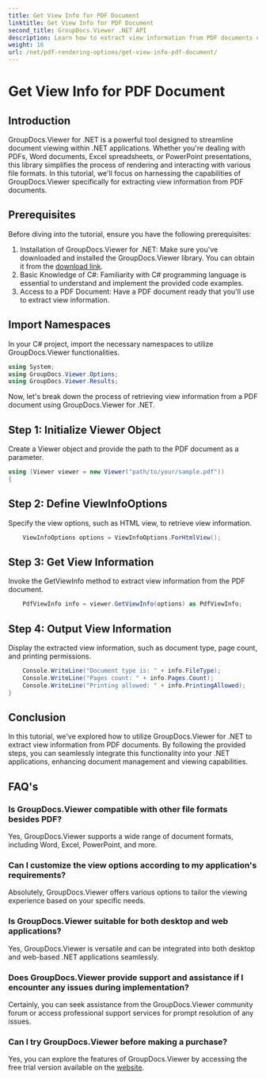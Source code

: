 ```yaml
---
title: Get View Info for PDF Document
linktitle: Get View Info for PDF Document
second_title: GroupDocs.Viewer .NET API
description: Learn how to extract view information from PDF documents using GroupDocs.Viewer for .NET in this comprehensive tutorial.
weight: 16
url: /net/pdf-rendering-options/get-view-info-pdf-document/
---
```


# Get View Info for PDF Document

## Introduction
GroupDocs.Viewer for .NET is a powerful tool designed to streamline document viewing within .NET applications. Whether you're dealing with PDFs, Word documents, Excel spreadsheets, or PowerPoint presentations, this library simplifies the process of rendering and interacting with various file formats. In this tutorial, we'll focus on harnessing the capabilities of GroupDocs.Viewer specifically for extracting view information from PDF documents.
## Prerequisites
Before diving into the tutorial, ensure you have the following prerequisites:
1. Installation of GroupDocs.Viewer for .NET: Make sure you've downloaded and installed the GroupDocs.Viewer library. You can obtain it from the [download link](https://releases.groupdocs.com/viewer/net/).   
2. Basic Knowledge of C#: Familiarity with C# programming language is essential to understand and implement the provided code examples.
3. Access to a PDF Document: Have a PDF document ready that you'll use to extract view information.

## Import Namespaces
In your C# project, import the necessary namespaces to utilize GroupDocs.Viewer functionalities.

```csharp
using System;
using GroupDocs.Viewer.Options;
using GroupDocs.Viewer.Results;
```


Now, let's break down the process of retrieving view information from a PDF document using GroupDocs.Viewer for .NET.
## Step 1: Initialize Viewer Object
Create a Viewer object and provide the path to the PDF document as a parameter.
```csharp
using (Viewer viewer = new Viewer("path/to/your/sample.pdf"))
{
```
## Step 2: Define ViewInfoOptions
Specify the view options, such as HTML view, to retrieve view information.
```csharp
	ViewInfoOptions options = ViewInfoOptions.ForHtmlView();
```
## Step 3: Get View Information
Invoke the GetViewInfo method to extract view information from the PDF document.
```csharp
	PdfViewInfo info = viewer.GetViewInfo(options) as PdfViewInfo;
```
## Step 4: Output View Information
Display the extracted view information, such as document type, page count, and printing permissions.
```csharp
	Console.WriteLine("Document type is: " + info.FileType);
	Console.WriteLine("Pages count: " + info.Pages.Count);
	Console.WriteLine("Printing allowed: " + info.PrintingAllowed);
}
```

## Conclusion
In this tutorial, we've explored how to utilize GroupDocs.Viewer for .NET to extract view information from PDF documents. By following the provided steps, you can seamlessly integrate this functionality into your .NET applications, enhancing document management and viewing capabilities.
## FAQ's
### Is GroupDocs.Viewer compatible with other file formats besides PDF?
Yes, GroupDocs.Viewer supports a wide range of document formats, including Word, Excel, PowerPoint, and more.
### Can I customize the view options according to my application's requirements?
Absolutely, GroupDocs.Viewer offers various options to tailor the viewing experience based on your specific needs.
### Is GroupDocs.Viewer suitable for both desktop and web applications?
Yes, GroupDocs.Viewer is versatile and can be integrated into both desktop and web-based .NET applications seamlessly.
### Does GroupDocs.Viewer provide support and assistance if I encounter any issues during implementation?
Certainly, you can seek assistance from the GroupDocs.Viewer community forum or access professional support services for prompt resolution of any issues.
### Can I try GroupDocs.Viewer before making a purchase?
Yes, you can explore the features of GroupDocs.Viewer by accessing the free trial version available on the [website](https://purchase.groupdocs.com/buy).
